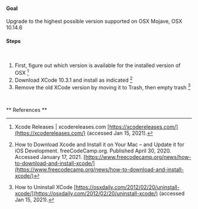 #### Goal
Upgrade to the highest possible version supported on OSX Mojave, OSX 10.14.6

#### Steps
<br>

1. First, figure out which version is available for the installed version of OSX [^1]
2. Download XCode 10.3.1 and install as indicated [^2]
3. Remove the old XCode version by moving it to Trash, then empty trash [^3]

<br>

** References **



[^1]: Xcode Releases | xcodereleases.com [https://xcodereleases.com/](https://xcodereleases.com/) (accessed Jan 15, 2021).

[^2]: How to Download Xcode and Install it on Your Mac – and Update it for iOS Development. freeCodeCamp.org. Published April 30, 2020. Accessed January 17, 2021. [https://www.freecodecamp.org/news/how-to-download-and-install-xcode/](https://www.freecodecamp.org/news/how-to-download-and-install-xcode/)


[^3]: How to Uninstall XCode [https://osxdaily.com/2012/02/20/uninstall-xcode/](https://osxdaily.com/2012/02/20/uninstall-xcode/) (accessed Jan 15, 2021).